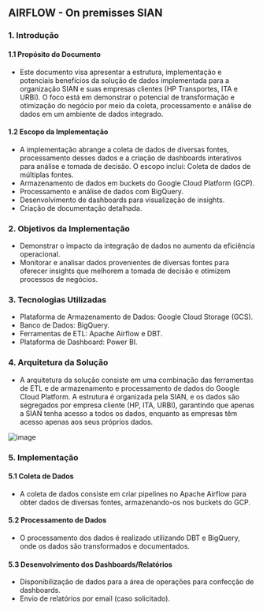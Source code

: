 ## AIRFLOW - On premisses SIAN

### 1. Introdução
#### 1.1 Propósito do Documento
* Este documento visa apresentar a estrutura, implementação e potenciais benefícios da solução de dados implementada para a organização SIAN e suas empresas clientes (HP Transportes, ITA e URBI). O foco está em demonstrar o potencial de transformação e otimização do negócio por meio da coleta, processamento e análise de dados em um ambiente de dados integrado.

#### 1.2 Escopo da Implementação
* A implementação abrange a coleta de dados de diversas fontes, processamento desses dados e a criação de dashboards interativos para análise e tomada de decisão. O escopo inclui:
Coleta de dados de múltiplas fontes.
* Armazenamento de dados em buckets do Google Cloud Platform (GCP).
* Processamento e análise de dados com BigQuery.
* Desenvolvimento de dashboards para visualização de insights.
* Criação de documentação detalhada.
### 2. Objetivos da Implementação
* Demonstrar o impacto da integração de dados no aumento da eficiência operacional.
* Monitorar e analisar dados provenientes de diversas fontes para oferecer insights que melhorem a tomada de decisão e otimizem processos de negócios.
### 3. Tecnologias Utilizadas
* Plataforma de Armazenamento de Dados: Google Cloud Storage (GCS).
* Banco de Dados: BigQuery.
* Ferramentas de ETL: Apache Airflow e DBT.
* Plataforma de Dashboard: Power BI.
### 4. Arquitetura da Solução
* A arquitetura da solução consiste em uma combinação das ferramentas de ETL e de armazenamento e processamento de dados do Google Cloud Platform. A estrutura é organizada pela SIAN, e os dados são segregados por empresa cliente (HP, ITA, URBI), garantindo que apenas a SIAN tenha acesso a todos os dados, enquanto as empresas têm acesso apenas aos seus próprios dados.
  
![image](https://github.com/user-attachments/assets/0dbfe5fd-52f4-466d-b003-47180898250e)



### 5. Implementação
#### 5.1 Coleta de Dados
* A coleta de dados consiste em criar pipelines no Apache Airflow para obter dados de diversas fontes, armazenando-os nos buckets do GCP.
#### 5.2 Processamento de Dados
* O processamento dos dados é realizado utilizando DBT e BigQuery, onde os dados são transformados e documentados.
#### 5.3 Desenvolvimento dos Dashboards/Relatórios
* Disponibilização de dados para a área de operações para confecção de dashboards.
* Envio de relatórios por email (caso solicitado).
